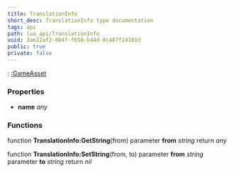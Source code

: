 ```yaml
---
title: TranslationInfo
short_desc: TranslationInfo type documentation
tags: api
path: lua_api/TranslationInfo
uuid: 3ae22af2-004f-f658-b44d-0c487f24101d
public: true
private: false
---
```


 : [:GameAsset](/lua_api/TranslationInfo)

### Properties

* **name** *any* 

### Functions

function **TranslationInfo:GetString**(from)
  parameter **from** *string*
  return *any*

function **TranslationInfo:SetString**(from, to)
  parameter **from** *string*
  parameter **to** *string*
  return *nil*
